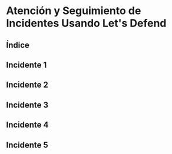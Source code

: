 # Atención y Seguimiento de Incidentes Usando Let's Defend

## Índice

## Incidente 1

## Incidente 2

## Incidente 3

## Incidente 4

## Incidente 5

